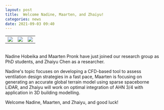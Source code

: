 ```yaml
---
layout: post
title:  Welcome Nadine, Maarten, and Zhaiyu!
categories: news
date: 2021-09-03 09:40
---
```


<table>
  <tr>
    <td valign="top"><img class="img-circle img-responsive" src="{{ "/img/staff/nadine.png" | prepend: site.baseurl }}"></td>
    <td valign="top"><img class="img-circle img-responsive" src="{{ "/img/staff/maarten.jpg" | prepend: site.baseurl }}"></td>
    <td valign="top"><img class="img-circle img-responsive" src="{{ "/img/staff/zhaiyu.png" | prepend: site.baseurl }}"></td>
  </tr>
 </table>
<br>
Nadine Hobeika and Maarten Pronk have just joined our research group as PhD students, and Zhaiyu Chen as a researcher.

Nadine's topic focuses on developing a CFD-based tool to assess ventilation design strategies in a fast pace, Maarten is focusing on generating an accurate global terrain model using sparse spaceborne LiDAR, and Zhaiyu will work on optimal integration of AHN 3/4 with application in 3D building modelling.

Welcome Nadine, Maarten, and Zhaiyu, and good luck!
